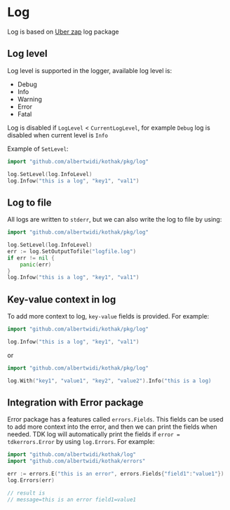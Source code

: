 # Log

Log is based on [Uber zap](https://github.com/uber-go/zap) log package

## Log level

Log level is supported in the logger, available log level is:

- Debug
- Info
- Warning
- Error
- Fatal

Log is disabled if `LogLevel` < `CurrentLogLevel`, for example `Debug` log is disabled when current level is `Info`

Example of `SetLevel`:

```go
import "github.com/albertwidi/kothak/pkg/log"

log.SetLevel(log.InfoLevel)
log.Infow("this is a log", "key1", "val1")
```

## Log to file

All logs are written to `stderr`, but we can also write the log to file by using:

```go
import "github.com/albertwidi/kothak/pkg/log"

log.SetLevel(log.InfoLevel)
err := log.SetOutputTofile("logfile.log")
if err != nil {
    panic(err)
}
log.Infow("this is a log", "key1", "val1")
```

## Key-value context in log

To add more context to log, `key-value` fields is provided. For example:

```go
import "github.com/albertwidi/kothak/pkg/log"

log.Infow("this is a log", "key1", "val1")
```

or

```go
import "github.com/albertwidi/kothak/pkg/log"

log.With("key1", "value1", "key2", "value2").Info("this is a log)
```

## Integration with Error package

Error package has a features called `errors.Fields`. This fields can be used to add more context into the error, and then we can print the fields when needed. TDK log will automatically print the fields if `error = tdkerrors.Error` by using `log.Errors`. For example:

```go
import "github.com/albertwidi/kothak/log"
import "github.com/albertwidi/kothak/errors"

err := errors.E("this is an error", errors.Fields{"field1":"value1"})
log.Errors(err)

// result is
// message=this is an error field1=value1
```